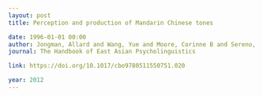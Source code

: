 ```yaml
---
layout: post
title: Perception and production of Mandarin Chinese tones

date: 1996-01-01 00:00
author: Jongman, Allard and Wang, Yue and Moore, Corinne B and Sereno, Joan A
journal: The Handbook of East Asian Psycholinguistics

link: https://doi.org/10.1017/cbo9780511550751.020

year: 2012
---
```




